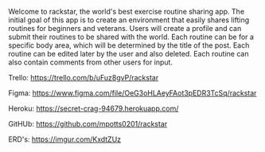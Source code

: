 Welcome to rackstar, the world's best exercise routine sharing app.  The initial goal of this app is to create an environment that easily shares lifting routines for beginners and veterans.  Users will create a profile and can submit their routines to be shared with the world.  Each routine can be for a specific body area, which will be determined by the title of the post. Each routine can be edited later by the user and also deleted.  Each routine can also contain comments from other users for input.   

Trello: https://trello.com/b/uFuz8gvP/rackstar

Figma: https://www.figma.com/file/OeG3oHLAeyFAot3pEDR3TcSq/rackstar

Heroku: 
https://secret-crag-94679.herokuapp.com/

GitHUb: 
https://github.com/mpotts0201/rackstar


ERD's: https://imgur.com/KxdtZUz


